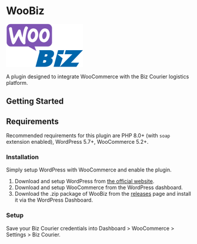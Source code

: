 # WooBiz

![WooBiz Logotype](doc/woobiz_logo.png)

A plugin designed to integrate WooCommerce with the Biz Courier logistics platform.

## Getting Started

## Requirements

Recommended requirements for this plugin are PHP 8.0+ (with `soap` extension enabled), WordPress 5.7+, WooCommerce 5.2+.

### Installation

Simply setup WordPress with WooCommerce and enable the plugin.

1. Download and setup WordPress from [the official website](https://wordpress.org/).
1. Download and setup WooCommerce from the WordPress dashboard.
1. Download the .zip package of WooBiz from the [releases](https://github.com/alexandrosraikos/WooBiz/releases) page and install it via the WordPress Dashboard.

### Setup

Save your Biz Courier credentials into Dashboard > WooCommerce > Settings > Biz Courier.
